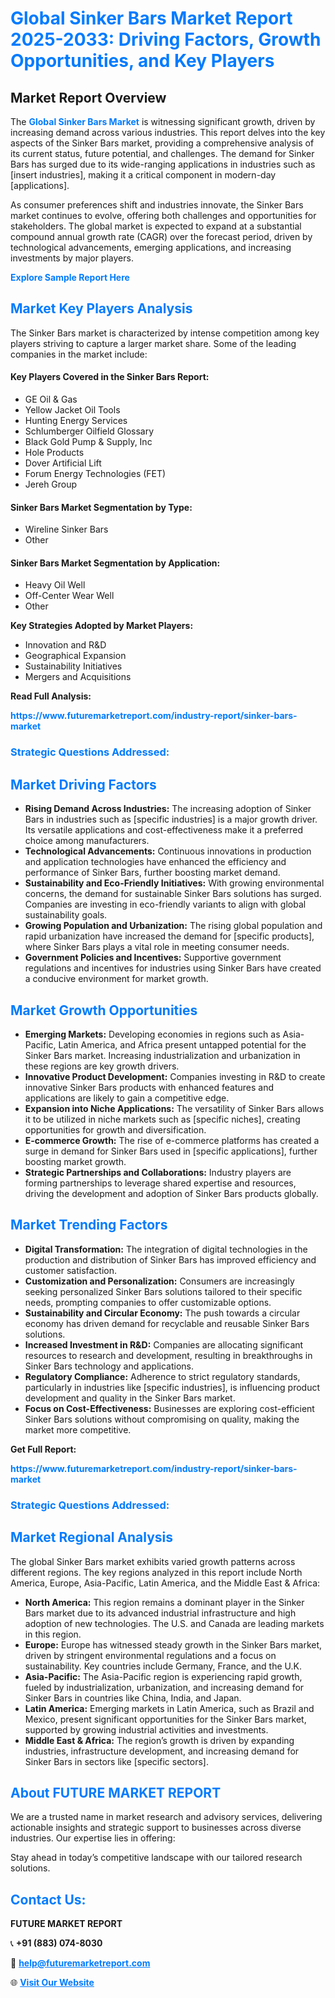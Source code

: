 <h1 style="color: #007BFF;">Global Sinker Bars Market Report 2025-2033: Driving Factors, Growth Opportunities, and Key Players</h1>

<section id="overview">
<h2>Market Report Overview</h2>
<p>The <a href="https://www.futuremarketreport.com/industry-report/sinker-bars-market" style="color: #007BFF; text-decoration: none;"><strong>Global Sinker Bars Market</strong></a> is witnessing significant growth, driven by increasing demand across various industries. This report delves into the key aspects of the Sinker Bars market, providing a comprehensive analysis of its current status, future potential, and challenges. The demand for Sinker Bars has surged due to its wide-ranging applications in industries such as [insert industries], making it a critical component in modern-day [applications].</p>
<p>As consumer preferences shift and industries innovate, the Sinker Bars market continues to evolve, offering both challenges and opportunities for stakeholders. The global market is expected to expand at a substantial compound annual growth rate (CAGR) over the forecast period, driven by technological advancements, emerging applications, and increasing investments by major players.</p>
</section>

<section id="overview">
<p><a href="https://www.futuremarketreport.com/request-sample/reportId=86718" style="color: #007BFF; text-decoration: none;"><strong>Explore Sample Report Here</strong></a></p>
</section>

<section id="key-players">
<h2 style="color: #007BFF;">Market Key Players Analysis</h2>
<p>The Sinker Bars market is characterized by intense competition among key players striving to capture a larger market share. Some of the leading companies in the market include:</p>
<h4>Key Players Covered in the Sinker Bars Report:</h4>
<ul><li>GE Oil &amp; Gas</li><li>Yellow Jacket Oil Tools</li><li>Hunting Energy Services</li><li>Schlumberger Oilfield Glossary</li><li>Black Gold Pump &amp; Supply, Inc</li><li>Hole Products</li><li>Dover Artificial Lift</li><li>Forum Energy Technologies (FET)</li><li>Jereh Group</li></ul>
<h4>Sinker Bars Market Segmentation by Type:</h4>
<ul><li>Wireline Sinker Bars</li><li>Other</li></ul>

<h4>Sinker Bars Market Segmentation by Application:</h4>
<ul><li>Heavy Oil Well</li><li>Off-Center Wear Well</li><li>Other</li></ul>
<p><strong>Key Strategies Adopted by Market Players:</strong></p>
<ul>
<li>Innovation and R&D</li>
<li>Geographical Expansion</li>
<li>Sustainability Initiatives</li>
<li>Mergers and Acquisitions</li>
</ul>
</section>

<section>
<p><strong>Read Full Analysis: </strong></p><a href="https://www.futuremarketreport.com/industry-report/sinker-bars-market" style="color: #007BFF; text-decoration: none;"><strong>https://www.futuremarketreport.com/industry-report/sinker-bars-market</strong></a>
<h3 style="color: #007BFF;">Strategic Questions Addressed:</h3>
</section>

<section id="driving-factors">
<h2 style="color: #007BFF;">Market Driving Factors</h2>
<ul>
<li><strong>Rising Demand Across Industries:</strong> The increasing adoption of Sinker Bars in industries such as [specific industries] is a major growth driver. Its versatile applications and cost-effectiveness make it a preferred choice among manufacturers.</li>
<li><strong>Technological Advancements:</strong> Continuous innovations in production and application technologies have enhanced the efficiency and performance of Sinker Bars, further boosting market demand.</li>
<li><strong>Sustainability and Eco-Friendly Initiatives:</strong> With growing environmental concerns, the demand for sustainable Sinker Bars solutions has surged. Companies are investing in eco-friendly variants to align with global sustainability goals.</li>
<li><strong>Growing Population and Urbanization:</strong> The rising global population and rapid urbanization have increased the demand for [specific products], where Sinker Bars plays a vital role in meeting consumer needs.</li>
<li><strong>Government Policies and Incentives:</strong> Supportive government regulations and incentives for industries using Sinker Bars have created a conducive environment for market growth.</li>
</ul>
</section>

<section id="growth-opportunities">
<h2 style="color: #007BFF;">Market Growth Opportunities</h2>
<ul>
<li><strong>Emerging Markets:</strong> Developing economies in regions such as Asia-Pacific, Latin America, and Africa present untapped potential for the Sinker Bars market. Increasing industrialization and urbanization in these regions are key growth drivers.</li>
<li><strong>Innovative Product Development:</strong> Companies investing in R&D to create innovative Sinker Bars products with enhanced features and applications are likely to gain a competitive edge.</li>
<li><strong>Expansion into Niche Applications:</strong> The versatility of Sinker Bars allows it to be utilized in niche markets such as [specific niches], creating opportunities for growth and diversification.</li>
<li><strong>E-commerce Growth:</strong> The rise of e-commerce platforms has created a surge in demand for Sinker Bars used in [specific applications], further boosting market growth.</li>
<li><strong>Strategic Partnerships and Collaborations:</strong> Industry players are forming partnerships to leverage shared expertise and resources, driving the development and adoption of Sinker Bars products globally.</li>
</ul>
</section>

<section id="trending-factors">
<h2 style="color: #007BFF;">Market Trending Factors</h2>
<ul>
<li><strong>Digital Transformation:</strong> The integration of digital technologies in the production and distribution of Sinker Bars has improved efficiency and customer satisfaction.</li>
<li><strong>Customization and Personalization:</strong> Consumers are increasingly seeking personalized Sinker Bars solutions tailored to their specific needs, prompting companies to offer customizable options.</li>
<li><strong>Sustainability and Circular Economy:</strong> The push towards a circular economy has driven demand for recyclable and reusable Sinker Bars solutions.</li>
<li><strong>Increased Investment in R&D:</strong> Companies are allocating significant resources to research and development, resulting in breakthroughs in Sinker Bars technology and applications.</li>
<li><strong>Regulatory Compliance:</strong> Adherence to strict regulatory standards, particularly in industries like [specific industries], is influencing product development and quality in the Sinker Bars market.</li>
<li><strong>Focus on Cost-Effectiveness:</strong> Businesses are exploring cost-efficient Sinker Bars solutions without compromising on quality, making the market more competitive.</li>
</ul>
</section>

<section>
<p><strong>Get Full Report: </strong></p><a href="https://www.futuremarketreport.com/industry-report/sinker-bars-market" style="color: #007BFF; text-decoration: none;"><strong>https://www.futuremarketreport.com/industry-report/sinker-bars-market</strong></a>
<h3 style="color: #007BFF;">Strategic Questions Addressed:</h3>
</section>


<section id="regional-analysis">
<h2 style="color: #007BFF;">Market Regional Analysis</h2>
<p>The global Sinker Bars market exhibits varied growth patterns across different regions. The key regions analyzed in this report include North America, Europe, Asia-Pacific, Latin America, and the Middle East & Africa:</p>
<ul>
<li><strong>North America:</strong> This region remains a dominant player in the Sinker Bars market due to its advanced industrial infrastructure and high adoption of new technologies. The U.S. and Canada are leading markets in this region.</li>
<li><strong>Europe:</strong> Europe has witnessed steady growth in the Sinker Bars market, driven by stringent environmental regulations and a focus on sustainability. Key countries include Germany, France, and the U.K.</li>
<li><strong>Asia-Pacific:</strong> The Asia-Pacific region is experiencing rapid growth, fueled by industrialization, urbanization, and increasing demand for Sinker Bars in countries like China, India, and Japan.</li>
<li><strong>Latin America:</strong> Emerging markets in Latin America, such as Brazil and Mexico, present significant opportunities for the Sinker Bars market, supported by growing industrial activities and investments.</li>
<li><strong>Middle East & Africa:</strong> The region’s growth is driven by expanding industries, infrastructure development, and increasing demand for Sinker Bars in sectors like [specific sectors].</li>
</ul>
</section>

<footer>
<h2 style="color: #007BFF;">About FUTURE MARKET REPORT</h2>
<p>We are a trusted name in market research and advisory services, delivering actionable insights and strategic support to businesses across diverse industries. Our expertise lies in offering:</p>

<p>Stay ahead in today’s competitive landscape with our tailored research solutions.</p>

<h2 style="color: #007BFF;">Contact Us:</h2>
<p><strong>FUTURE MARKET REPORT</strong></p>
<p>📞 <strong>+91 (883) 074-8030</strong></p>
<p>📧 <strong><a href="mailto:help@futuremarketreport.com" style="color: #007BFF;">help@futuremarketreport.com</a></strong></p>
<p>🌐 <strong><a href="https://www.futuremarketreport.com/" style="color: #007BFF;">Visit Our Website</a></strong></p>
</footer>